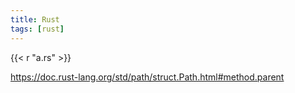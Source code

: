 ```yaml
---
title: Rust
tags: [rust]
---
```


{{< r "a.rs" >}}

<https://doc.rust-lang.org/std/path/struct.Path.html#method.parent>
